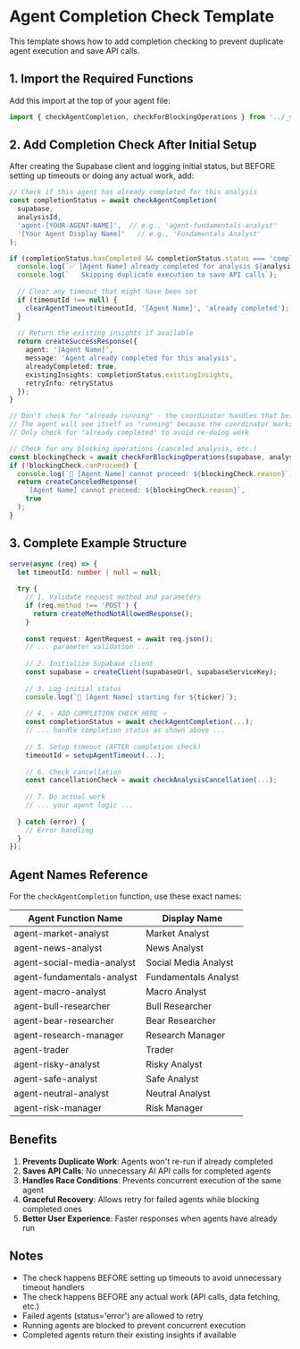 # Agent Completion Check Template

This template shows how to add completion checking to prevent duplicate agent execution and save API calls.

## 1. Import the Required Functions

Add this import at the top of your agent file:

```typescript
import { checkAgentCompletion, checkForBlockingOperations } from '../_shared/agentCompletionCheck.ts'
```

## 2. Add Completion Check After Initial Setup

After creating the Supabase client and logging initial status, but BEFORE setting up timeouts or doing any actual work, add:

```typescript
// Check if this agent has already completed for this analysis
const completionStatus = await checkAgentCompletion(
  supabase,
  analysisId,
  'agent-[YOUR-AGENT-NAME]',  // e.g., 'agent-fundamentals-analyst'
  '[Your Agent Display Name]'   // e.g., 'Fundamentals Analyst'
);

if (completionStatus.hasCompleted && completionStatus.status === 'completed') {
  console.log(`✅ [Agent Name] already completed for analysis ${analysisId}`);
  console.log(`   Skipping duplicate execution to save API calls`);
  
  // Clear any timeout that might have been set
  if (timeoutId !== null) {
    clearAgentTimeout(timeoutId, '[Agent Name]', 'already completed');
  }
  
  // Return the existing insights if available
  return createSuccessResponse({
    agent: '[Agent Name]',
    message: 'Agent already completed for this analysis',
    alreadyCompleted: true,
    existingInsights: completionStatus.existingInsights,
    retryInfo: retryStatus
  });
}

// Don't check for "already running" - the coordinator handles that before invocation
// The agent will see itself as "running" because the coordinator marks it as such
// Only check for "already completed" to avoid re-doing work

// Check for any blocking operations (canceled analysis, etc.)
const blockingCheck = await checkForBlockingOperations(supabase, analysisId, 'agent-[your-agent-name]');
if (!blockingCheck.canProceed) {
  console.log(`🛑 [Agent Name] cannot proceed: ${blockingCheck.reason}`);
  return createCanceledResponse(
    `[Agent Name] cannot proceed: ${blockingCheck.reason}`,
    true
  );
}
```

## 3. Complete Example Structure

```typescript
serve(async (req) => {
  let timeoutId: number | null = null;
  
  try {
    // 1. Validate request method and parameters
    if (req.method !== 'POST') {
      return createMethodNotAllowedResponse();
    }
    
    const request: AgentRequest = await req.json();
    // ... parameter validation ...
    
    // 2. Initialize Supabase client
    const supabase = createClient(supabaseUrl, supabaseServiceKey);
    
    // 3. Log initial status
    console.log(`🎯 [Agent Name] starting for ${ticker}`);
    
    // 4. ⭐ ADD COMPLETION CHECK HERE ⭐
    const completionStatus = await checkAgentCompletion(...);
    // ... handle completion status as shown above ...
    
    // 5. Setup timeout (AFTER completion check)
    timeoutId = setupAgentTimeout(...);
    
    // 6. Check cancellation
    const cancellationCheck = await checkAnalysisCancellation(...);
    
    // 7. Do actual work
    // ... your agent logic ...
    
  } catch (error) {
    // Error handling
  }
});
```

## Agent Names Reference

For the `checkAgentCompletion` function, use these exact names:

| Agent Function Name | Display Name |
|-------------------|--------------|
| agent-market-analyst | Market Analyst |
| agent-news-analyst | News Analyst |
| agent-social-media-analyst | Social Media Analyst |
| agent-fundamentals-analyst | Fundamentals Analyst |
| agent-macro-analyst | Macro Analyst |
| agent-bull-researcher | Bull Researcher |
| agent-bear-researcher | Bear Researcher |
| agent-research-manager | Research Manager |
| agent-trader | Trader |
| agent-risky-analyst | Risky Analyst |
| agent-safe-analyst | Safe Analyst |
| agent-neutral-analyst | Neutral Analyst |
| agent-risk-manager | Risk Manager |

## Benefits

1. **Prevents Duplicate Work**: Agents won't re-run if already completed
2. **Saves API Calls**: No unnecessary AI API calls for completed agents
3. **Handles Race Conditions**: Prevents concurrent execution of the same agent
4. **Graceful Recovery**: Allows retry for failed agents while blocking completed ones
5. **Better User Experience**: Faster responses when agents have already run

## Notes

- The check happens BEFORE setting up timeouts to avoid unnecessary timeout handlers
- The check happens BEFORE any actual work (API calls, data fetching, etc.)
- Failed agents (status='error') are allowed to retry
- Running agents are blocked to prevent concurrent execution
- Completed agents return their existing insights if available